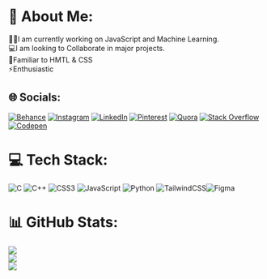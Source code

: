 # 💫 About Me:
👨‍💻I am currently working on JavaScript and Machine Learning.<br>💻I am looking to Collaborate in major projects.<br>👑Familiar to HMTL & CSS<br>⚡Enthusiastic


## 🌐 Socials:
[![Behance](https://img.shields.io/badge/Behance-1769ff?logo=behance&logoColor=white)](https://behance.net/happyprajapat) [![Instagram](https://img.shields.io/badge/Instagram-%23E4405F.svg?logo=Instagram&logoColor=white)](https://instagram.com/happy___prajapat___) [![LinkedIn](https://img.shields.io/badge/LinkedIn-%230077B5.svg?logo=linkedin&logoColor=white)](https://linkedin.com/in/happy-prajapat-b4b460267) [![Pinterest](https://img.shields.io/badge/Pinterest-%23E60023.svg?logo=Pinterest&logoColor=white)](https://pinterest.com/happyprajapat1034) [![Quora](https://img.shields.io/badge/Quora-%23B92B27.svg?logo=Quora&logoColor=white)](https://quora.com/profile/Happy-Prajapat-1) [![Stack Overflow](https://img.shields.io/badge/-Stackoverflow-FE7A16?logo=stack-overflow&logoColor=white)](https://stackoverflow.com/users/happy-prajapat) [![Codepen](https://img.shields.io/badge/Codepen-000000?style=for-the-badge&logo=codepen&logoColor=white)](https://codepen.io/happyprajapat) 

# 💻 Tech Stack:
![C](https://img.shields.io/badge/c-%2300599C.svg?style=for-the-badge&logo=c&logoColor=white) ![C++](https://img.shields.io/badge/c++-%2300599C.svg?style=for-the-badge&logo=c%2B%2B&logoColor=white) ![CSS3](https://img.shields.io/badge/css3-%231572B6.svg?style=for-the-badge&logo=css3&logoColor=white) ![JavaScript](https://img.shields.io/badge/javascript-%23323330.svg?style=for-the-badge&logo=javascript&logoColor=%23F7DF1E) ![Python](https://img.shields.io/badge/python-3670A0?style=for-the-badge&logo=python&logoColor=ffdd54) ![TailwindCSS](https://img.shields.io/badge/tailwindcss-%2338B2AC.svg?style=for-the-badge&logo=tailwind-css&logoColor=white)![Figma](https://img.shields.io/badge/figma-%23F24E1E.svg?style=for-the-badge&logo=figma&logoColor=white)
# 📊 GitHub Stats:
![](https://github-readme-stats.vercel.app/api?username=happyprajapat&theme=radical&hide_border=false&include_all_commits=true&count_private=true)<br/>
![](https://github-readme-streak-stats.herokuapp.com/?user=happyprajapat&theme=radical&hide_border=false)<br/>
![](https://github-readme-stats.vercel.app/api/top-langs/?username=happyprajapat&theme=radical&hide_border=false&include_all_commits=true&count_private=true&layout=compact)


<!-- Proudly created with GPRM ( https://gprm.itsvg.in ) -->
